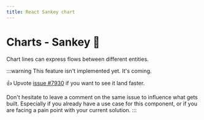 ```yaml
---
title: React Sankey chart
---
```


# Charts - Sankey 🚧[<span class="plan-pro"></span>](/x/introduction/licensing/#pro-plan 'Pro plan')

<p class="description">Chart lines can express flows between different entities.</p>

:::warning
This feature isn't implemented yet. It's coming.

👍 Upvote [issue #7930](https://github.com/mui/mui-x/issues/7930) if you want to see it land faster.

Don't hesitate to leave a comment on the same issue to influence what gets built. Especially if you already have a use case for this component, or if you are facing a pain point with your current solution.
:::
